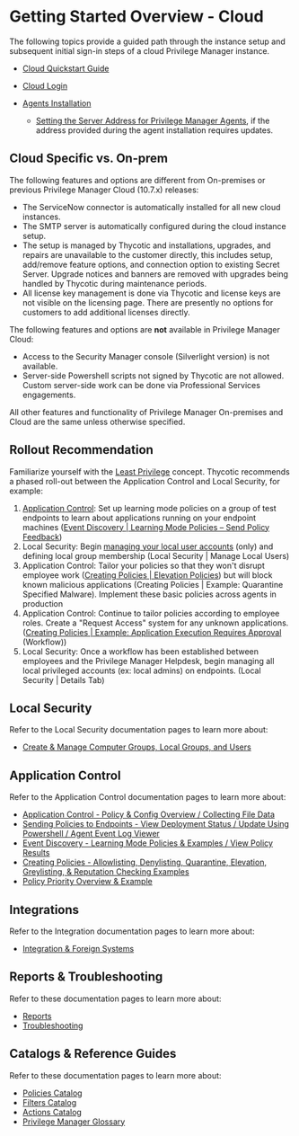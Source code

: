 [title]: # (Cloud)
[tags]: # (initial login)
[priority]: # (1)
# Getting Started Overview - Cloud

The following topics provide a guided path through the instance setup and subsequent initial sign-in steps of a cloud Privilege Manager instance.

* [Cloud Quickstart Guide](cloud-quickstart.md)
* [Cloud Login](cloud-init.md)
* [Agents Installation](../../install/agents/index.md)

  * [Setting the Server Address for Privilege Manager Agents](../../agents/all/agent-set-server-address.md), if the address provided during the agent installation requires updates.

## Cloud Specific vs. On-prem

The following features and options are different from On-premises or previous Privilege Manager Cloud (10.7.x) releases:

* The ServiceNow connector is automatically installed for all new cloud instances.
* The SMTP server is automatically configured during the cloud instance setup.
* The setup is managed by Thycotic and installations, upgrades, and repairs are unavailable to the customer directly, this includes setup, add/remove feature options, and connection option to existing Secret Server. Upgrade notices and banners are removed with upgrades being handled by Thycotic during maintenance periods.
* All license key management is done via Thycotic and license keys are not visible on the licensing page. There are presently no options for customers to add additional licenses directly.

The following features and options are __not__ available in Privilege Manager Cloud:

* Access to the Security Manager console (Silverlight version) is not available.
* Server-side Powershell scripts not signed by Thycotic are not allowed. Custom server-side work can be done via Professional Services engagements.

All other features and functionality of Privilege Manager On-premises and Cloud are the same unless otherwise specified.

## Rollout Recommendation

Familiarize yourself with the [Least Privilege](../../pm-intro/least-privilege.md) concept. Thycotic recommends a phased roll-out between the Application Control and Local Security, for example:

1. [Application Control](../../policy-events/bp-event-discovery.md): Set up learning mode policies on a group of test endpoints to learn about applications running on your endpoint machines ([Event Discovery | Learning Mode Policies – Send Policy Feedback](../../computer-groups/app-control/ac-event-discovery.md))
1. Local Security: Begin [managing your local user accounts](../../computer-groups/local-security/index.md) (only) and defining local group membership (Local Security | Manage Local Users)
1. Application Control: Tailor your policies so that they won't disrupt employee work ([Creating Policies | Elevation Policies](../../computer-groups/app-control/examples/elevate/index.md)) but will block known malicious applications (Creating Policies | Example: Quarantine Specified Malware). Implement these basic policies across agents in production
1. Application Control: Continue to tailor policies according to employee roles. Create a "Request Access" system for any unknown applications. ([Creating Policies | Example: Application Execution Requires Approval](../../computer-groups/app-control/examples/elevate/app-req-app.md) (Workflow))
1. Local Security: Once a workflow has been established between employees and the Privilege Manager Helpdesk, begin managing all local privileged accounts (ex: local admins) on endpoints. (Local Security | Details Tab)

## Local Security

Refer to the Local Security documentation pages to learn more about:

* [Create & Manage Computer Groups, Local Groups, and Users](../../computer-groups/local-security/index.md)

## Application Control

Refer to the Application Control documentation pages to learn more about:

* [Application Control - Policy & Config Overview / Collecting File Data](../../computer-groups/app-control/policies/index.md)
* [Sending Policies to Endpoints - View Deployment Status / Update Using Powershell / Agent Event Log Viewer](../../computer-groups/app-control/ac-policy-endpoints.md)
* [Event Discovery - Learning Mode Policies & Examples / View Policy Results](../../computer-groups/app-control/ac-event-discovery.md)
* [Creating Policies - Allowlisting, Denylisting, Quarantine, Elevation, Greylisting, & Reputation Checking Examples](../../computer-groups/app-control/examples/index.md)
* [Policy Priority Overview & Example](../../computer-groups/app-control/policies/priority.md)

## Integrations

Refer to the Integration documentation pages to learn more about:

* [Integration & Foreign Systems](../../admin/config/foreign-systems/index.md)

## Reports & Troubleshooting

Refer to these documentation pages to learn more about:

* [Reports](../../reports/index.md)
* [Troubleshooting](../../troubleshooting/index.md)

## Catalogs & Reference Guides

Refer to these documentation pages to learn more about:

* [Policies Catalog](../../computer-groups/app-control/policies/index.md)
* [Filters Catalog](../../admin/filters/index.md)
* [Actions Catalog](../../admin/actions/index.md)
* [Privilege Manager Glossary](../../pm-intro/glossary.md)

